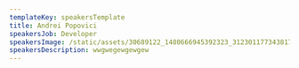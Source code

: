 ```yaml
---
templateKey: speakersTemplate
title: Andrei Popovici
speakersJob: Developer
speakersImage: /static/assets/30689122_1480666945392323_3123011773438174874_n.jpg
speakersDescription: wwgwegewgewgew
---
```


